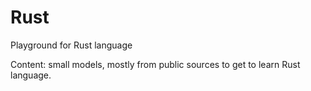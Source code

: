 # Rust
Playground for Rust language

Content: small models, mostly from public sources to get to learn Rust language.
